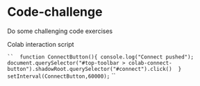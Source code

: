 # Code-challenge
Do some challenging code exercises

Colab interaction script

` `` 
function ConnectButton(){
    console.log("Connect pushed"); 
    document.querySelector("#top-toolbar > colab-connect-button").shadowRoot.querySelector("#connect").click() 
}
setInterval(ConnectButton,60000);
` `` 
